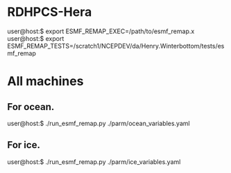# RDHPCS-Hera

user@host:$ export ESMF_REMAP_EXEC=/path/to/esmf_remap.x
user@host:$ export ESMF_REMAP_TESTS=/scratch1/NCEPDEV/da/Henry.Winterbottom/tests/esmf_remap

# All machines

## For ocean.

user@host:$ ./run_esmf_remap.py ./parm/ocean_variables.yaml

## For ice.

user@host:$ ./run_esmf_remap.py ./parm/ice_variables.yaml